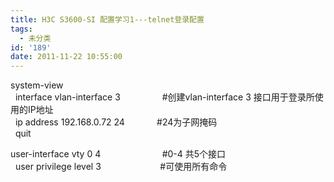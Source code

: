 ```yaml
---
title: H3C S3600-SI 配置学习1---telnet登录配置
tags:
  - 未分类
id: '189'
date: 2011-11-22 10:55:00
---
```


system-view  
  interface vlan-interface 3                 #创建vlan-interface 3 接口用于登录所使用的IP地址  
  ip address 192.168.0.72 24             #24为子网掩码  
  quit  
  
user-interface vty 0 4                         #0-4 共5个接口  
  user privilege level 3                        #可使用所有命令